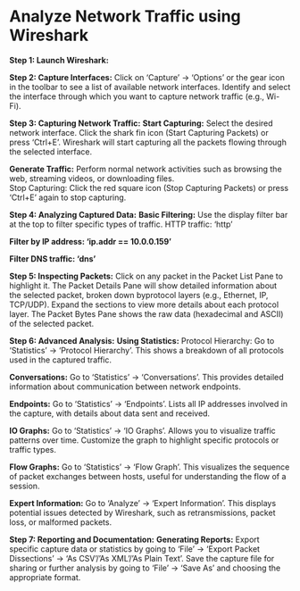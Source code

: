 # Analyze Network Traffic using Wireshark
              
**Step 1: Launch Wireshark:**
 
**Step 2: Capture Interfaces:**
Click on ‘Capture’ -> ‘Options’ or the gear icon in the toolbar to see a list of available network interfaces.
Identify and select the interface through which you want to capture network traffic (e.g., Wi-Fi).
 


**Step 3: Capturing Network Traffic:**
**Start Capturing:**
Select the desired network interface.
Click the shark fin icon (Start Capturing Packets) or press ‘Ctrl+E’.
Wireshark will start capturing all the packets flowing through the selected interface.
 
**Generate Traffic:**
Perform normal network activities such as browsing the web, streaming videos, or downloading files.  
 Stop Capturing:
 Click the red square icon (Stop Capturing Packets) or press ‘Ctrl+E’ again to stop capturing.
 
**Step 4: Analyzing Captured Data:**
**Basic Filtering:**
Use the display filter bar at the top to filter specific types of traffic.
    HTTP traffic: ‘http’
 


**Filter by IP address: ‘ip.addr == 10.0.0.159’**
 

**Filter DNS traffic: ‘dns’**
 




**Step 5: Inspecting Packets:**
Click on any packet in the Packet List Pane to highlight it.
The Packet Details Pane will show detailed information about the selected packet, broken down byprotocol layers (e.g., Ethernet, IP, TCP/UDP).
Expand the sections to view more details about each protocol layer.
The Packet Bytes Pane shows the raw data (hexadecimal and ASCII) of the selected packet.
 

 


**Step 6: Advanced Analysis:**
**Using Statistics:**
   Protocol Hierarchy:
    Go to ‘Statistics’ -> ‘Protocol Hierarchy’.
This shows a breakdown of all protocols used in the captured traffic.
 

 


**Conversations:**
   Go to ‘Statistics’ -> ‘Conversations’.
This provides detailed information about communication between network endpoints.
 

**Endpoints:**
      Go to ‘Statistics’ -> ‘Endpoints’.
 Lists all IP addresses involved in the capture, with details about data sent and received.
 
   
**IO Graphs:**
     Go to ‘Statistics’ -> ‘IO Graphs’.
Allows you to visualize traffic patterns over time. Customize the graph to highlight specific protocols or traffic types.
 
**Flow Graphs:**
    Go to ‘Statistics’ -> ‘Flow Graph’.
 This visualizes the sequence of packet exchanges between hosts, useful for understanding the flow of a session.
 

 

**Expert Information:**
   Go to ‘Analyze’ -> ‘Expert Information’.
This displays potential issues detected by Wireshark, such as retransmissions, packet loss, or malformed packets.
 


**Step 7: Reporting and Documentation:**
**Generating Reports:**
Export specific capture data or statistics by going to ‘File’ -> ‘Export Packet Dissections’ -> ‘As CSV’/’As XML’/’As Plain Text’.
Save the capture file for sharing or further analysis by going to ‘File’ -> ‘Save As’ and choosing the appropriate format.
 

 

